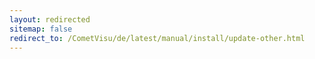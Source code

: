 ```yaml
---
layout: redirected
sitemap: false
redirect_to: /CometVisu/de/latest/manual/install/update-other.html
---
```


